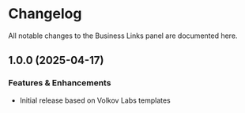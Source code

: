 # Changelog

All notable changes to the Business Links panel are documented here.

## 1.0.0 (2025-04-17)

### Features & Enhancements

- Initial release based on Volkov Labs templates
